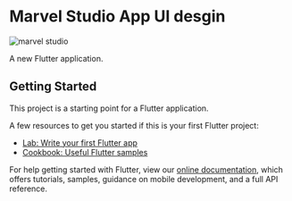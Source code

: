 # Marvel Studio App UI desgin

![marvel studio](https://user-images.githubusercontent.com/63576922/133782040-c3379f73-821c-400f-8a9d-4d48e8fcf39b.jpeg)

A new Flutter application.

## Getting Started

This project is a starting point for a Flutter application.

A few resources to get you started if this is your first Flutter project:

- [Lab: Write your first Flutter app](https://flutter.dev/docs/get-started/codelab)
- [Cookbook: Useful Flutter samples](https://flutter.dev/docs/cookbook)

For help getting started with Flutter, view our
[online documentation](https://flutter.dev/docs), which offers tutorials,
samples, guidance on mobile development, and a full API reference.
